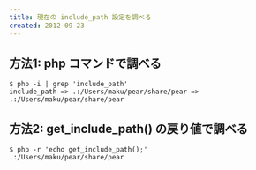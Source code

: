 ```yaml
---
title: 現在の include_path 設定を調べる
created: 2012-09-23
---
```


方法1: php コマンドで調べる
----

~~~
$ php -i | grep 'include_path'
include_path => .:/Users/maku/pear/share/pear => .:/Users/maku/pear/share/pear
~~~

方法2: get_include_path() の戻り値で調べる
----

~~~
$ php -r 'echo get_include_path();'
.:/Users/maku/pear/share/pear
~~~

